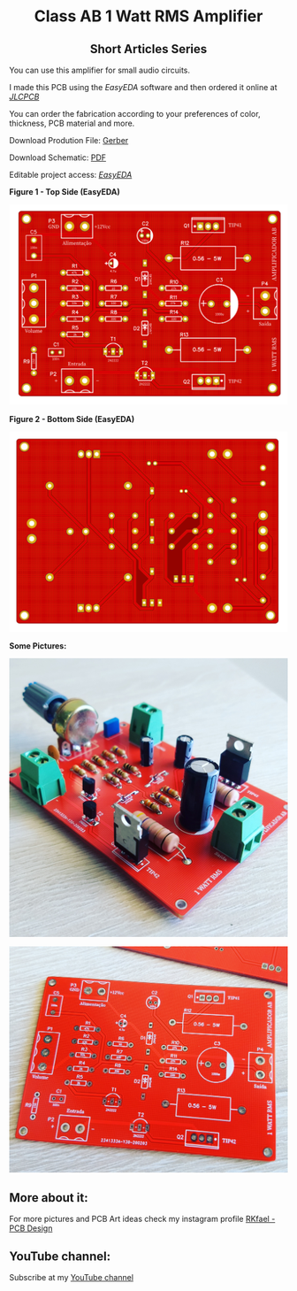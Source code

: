 
<h1 align="center"> Class AB 1 Watt RMS Amplifier </h1>

<h2 align="center"> Short Articles Series </h2>

You can use this amplifier for small audio circuits.

I made this PCB using the *EasyEDA* software and then ordered it online at [*JLCPCB*](https://jlcpcb.com/IRG)

You can order the fabrication according to your preferences of color, thickness, PCB material and more.

Download Prodution File: [Gerber](https://github.com/rkfael/PCB-Amplifier-AB-1-WATT-RMS/blob/main/Gerber_AMP%20AB.zip)

Download Schematic: [PDF](https://github.com/rkfael/PCB-Amplifier-AB-1-WATT-RMS/blob/main/Amplificador%20Classe%20AB.pdf)

Editable project access: [*EasyEDA*](https://easyeda.com/editor#id=|b349f3b6f06a43028c3f2af08a757699|f897b1c25bd2403f9c85b9d33ce35266)

**Figure 1 - Top Side (EasyEDA)**

![showcase](https://github.com/rkfael/PCB-Amplifier-AB-1-WATT-RMS/blob/main/rootimages/Figure%201%20-%20Top%20Side.png)

**Figure 2 - Bottom Side (EasyEDA)**

![showcase](https://github.com/rkfael/PCB-Amplifier-AB-1-WATT-RMS/blob/main/rootimages/Figure%202%20-%20Bottom%20Side.png)

**Some Pictures:**

![showcase](https://github.com/rkfael/PCB-Amplifier-AB-1-WATT-RMS/blob/main/rootimages/Picture%201.jpg)

![showcase](https://github.com/rkfael/PCB-Amplifier-AB-1-WATT-RMS/blob/main/rootimages/Picture%202.jpg)

## More about it:

For more pictures and PCB Art ideas check my instagram profile [RKfael - PCB Design](https://www.instagram.com/rkfael_pcb_design/)

## YouTube channel:

Subscribe at my [YouTube channel](https://www.youtube.com/channel/UCUXV45PUONuPi8HNMYXnK5g)
